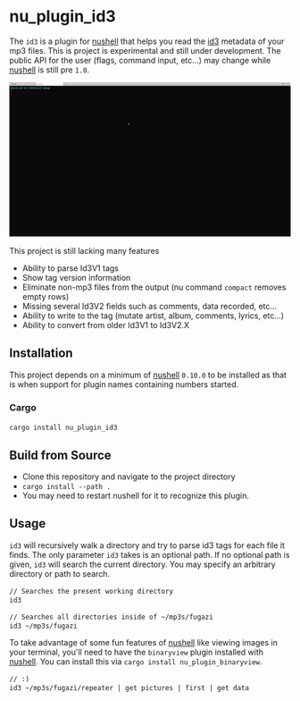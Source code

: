 # nu_plugin_id3

The `id3` is a plugin for [nushell](https://www.nushell.sh) that helps you read the [id3](https://en.wikipedia.org/wiki/ID3) metadata of your mp3 files.
This is project is experimental and still under development.
The public API for the user (flags, command input, etc...) may change while [nushell](https://www.nushell.sh) is still pre `1.0`.

![Example of id3](images/nushell.gif "Example of id3")

This project is still lacking many features
- Ability to parse Id3V1 tags
- Show tag version information
- Eliminate non-mp3 files from the output (nu command `compact` removes empty rows)
- Missing several Id3V2 fields such as comments, data recorded, etc...
- Ability to write to the tag (mutate artist, album, comments, lyrics, etc...)
- Ability to convert from older Id3V1 to Id3V2.X

## Installation

This project depends on a minimum of [nushell](https://www.nushell.sh) `0.10.0` to be installed as that is when support for plugin names containing numbers started.

### Cargo
`cargo install nu_plugin_id3`

## Build from Source
- Clone this repository and navigate to the project directory
- `cargo install --path .`
- You may need to restart nushell for it to recognize this plugin.

## Usage

`id3` will recursively walk a directory and try to parse id3 tags for each file it finds.
The only parameter `id3` takes is an optional path.
If no optional path is given, `id3` will search the current directory.
You may specify an arbitrary directory or path to search.

```
// Searches the present working directory
id3
```

```
// Searches all directories inside of ~/mp3s/fugazi
id3 ~/mp3s/fugazi
```

To take advantage of some fun features of [nushell](https://www.nushell.sh) like viewing images in your terminal,
you'll need to have the `binaryview` plugin installed with [nushell](https://www.nushell.sh).
You can install this via `cargo install nu_plugin_binaryview`.

```
// :)
id3 ~/mp3s/fugazi/repeater | get pictures | first | get data
```

